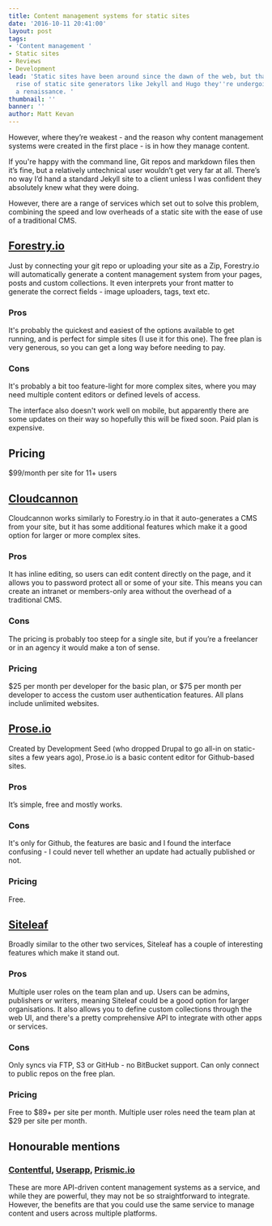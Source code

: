 ```yaml
---
title: Content management systems for static sites
date: '2016-10-11 20:41:00'
layout: post
tags:
- 'Content management '
- Static sites
- Reviews
- Development
lead: 'Static sites have been around since the dawn of the web, but thanks to the
  rise of static site generators like Jekyll and Hugo they''re undergoing a bit of
  a renaissance. '
thumbnail: ''
banner: ''
author: Matt Kevan
---
```

However, where they’re weakest - and the reason why content management systems were created in the first place - is in how they manage content. 

If you're happy with the command line, Git repos and markdown files then it’s fine, but a relatively untechnical user wouldn’t get very far at all. There’s no way I’d hand a standard Jekyll site to a client unless I was confident they absolutely knew what they were doing.

However, there are a range of services which set out to solve this problem, combining the speed and low overheads of a static site with the ease of use of a traditional CMS. 

## [Forestry.io](http://www.forestry.io)

Just by connecting your git repo or uploading your site as a Zip, Forestry.io will automatically generate a content management system from your pages, posts and custom collections. It even interprets your front matter to generate the correct fields - image uploaders, tags, text etc. 

### Pros

It's probably the quickest and easiest of the options available to get running, and is perfect for simple sites (I use it for this one). The free plan is very generous, so you can get a long way before needing to pay.

### Cons

It's probably a bit too feature-light for more complex sites, where you may need multiple content editors or defined levels of access. 

The interface also doesn't work well on mobile, but apparently there are some updates on their way so hopefully this will be fixed soon. Paid plan is expensive. 

## Pricing

$99/month per site for 11+ users

## [Cloudcannon](http://www.cloudcannon.com)

Cloudcannon works similarly to Forestry.io in that it auto-generates a CMS from your site, but it has some additional features which make it a good option for larger or more complex sites. 

### Pros

It has inline editing, so users can edit content directly on the page, and it allows you to password protect all or some of your site. This means you can create an intranet or members-only area without the overhead of a traditional CMS.

### Cons

The pricing is probably too steep for a single site, but if you’re a freelancer or in an agency it would make a ton of sense.

### Pricing

$25 per month per developer for the basic plan, or $75 per month per developer to access the custom user authentication features. All plans include unlimited websites.

## [Prose.io](http://www.prose.io)

Created by Development Seed (who dropped Drupal to go all-in on static-sites a few years ago), Prose.io is a basic content editor for Github-based sites.

### Pros

It’s simple, free and mostly works.

### Cons

It's only for Github, the features are basic and I found the interface confusing - I could never tell whether an update had actually published or not.

### Pricing

Free.

## [Siteleaf](http://www.siteleaf.com)

Broadly similar to the other two services, Siteleaf has a couple of interesting features which make it stand out. 

### Pros

Multiple user roles on the team plan and up. Users can be admins, publishers or writers, meaning Siteleaf could be a good option for  larger organisations. It also allows you to define custom collections through the web UI, and there's a pretty comprehensive API to integrate with other apps or services. 

### Cons

Only syncs via FTP, S3 or GitHub - no BitBucket support. Can only connect to public repos on the free plan.

### Pricing

Free to $89+ per site per month. Multiple user roles need the team plan at $29 per site per month. 

## Honourable mentions

### [Contentful](http://www.contentful.com), [Userapp](http://www.userapp.com), [Prismic.io](http://www.prismic.io)

These are more API-driven content management systems as a service, and while they are powerful, they may not be so straightforward to integrate. However, the benefits are that you could use the same service to manage content and users across multiple platforms. 
